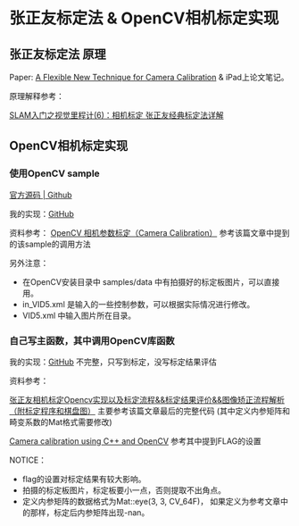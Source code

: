# 张正友标定法 & OpenCV相机标定实现

## 张正友标定法 原理

Paper: [A Flexible New Technique
for Camera Calibration](https://ieeexplore.ieee.org/stamp/stamp.jsp?arnumber=888718&tag=1) & iPad上论文笔记。

原理解释参考：

[SLAM入门之视觉里程计(6)：相机标定 张正友经典标定法详解
](https://www.cnblogs.com/wangguchangqing/p/8335131.html)

## OpenCV相机标定实现

### 使用OpenCV sample
[官方源码 | Github](https://github.com/opencv/opencv/blob/master/samples/cpp/tutorial_code/calib3d/camera_calibration/camera_calibration.cpp)

我的实现：[GitHub](https://github.com/Mingrui-Yu/slambook2/tree/master/MingruiSLAM/ch5/camera_calibration)

资料参考： [OpenCV 相机参数标定（Camera Calibration）](https://www.jianshu.com/p/967a35dbb56a) 参考该篇文章中提到的该sample的调用方法

另外注意：
* 在OpenCV安装目录中 samples/data 中有拍摄好的标定板图片，可以直接用。
* in_VID5.xml 是输入的一些控制参数，可以根据实际情况进行修改。
* VID5.xml 中输入图片所在目录。

### 自己写主函数，其中调用OpenCV库函数
我的实现：[GitHub](https://github.com/Mingrui-Yu/slambook2/tree/master/MingruiSLAM/ch5/cameraCalibration) 不完整，只写到标定，没写标定结果评估

资料参考：

[张正友相机标定Opencv实现以及标定流程&&标定结果评价&&图像矫正流程解析（附标定程序和棋盘图）](https://blog.csdn.net/dcrmg/article/details/52939318) 主要参考该篇文章最后的完整代码 (其中定义内参矩阵和畸变系数的Mat格式需要修改)

[Camera calibration using C++ and OpenCV](https://sourishghosh.com/2016/camera-calibration-cpp-opencv/) 参考其中提到FLAG的设置

NOTICE：
* flag的设置对标定结果有较大影响。
* 拍摄的标定板图片，标定板要小一点，否则提取不出角点。
* 定义内参矩阵的数据格式为Mat::eye(3, 3, CV_64F)， 如果定义为参考文章中的那样，标定后内参矩阵出现-nan。